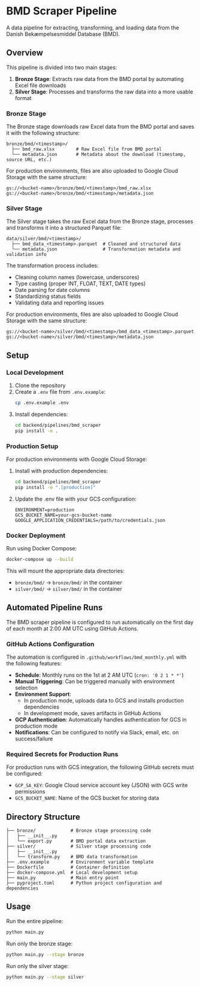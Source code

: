 # BMD Scraper Pipeline

A data pipeline for extracting, transforming, and loading data from the Danish Bekæmpelsesmiddel Database (BMD).

## Overview

This pipeline is divided into two main stages:

1. **Bronze Stage**: Extracts raw data from the BMD portal by automating Excel file downloads
2. **Silver Stage**: Processes and transforms the raw data into a more usable format

### Bronze Stage
The Bronze stage downloads raw Excel data from the BMD portal and saves it with the following structure:
```
bronze/bmd/<timestamp>/
  ├── bmd_raw.xlsx        # Raw Excel file from BMD portal
  └── metadata.json       # Metadata about the download (timestamp, source URL, etc.)
```

For production environments, files are also uploaded to Google Cloud Storage with the same structure:
```
gs://<bucket-name>/bronze/bmd/<timestamp>/bmd_raw.xlsx
gs://<bucket-name>/bronze/bmd/<timestamp>/metadata.json
```

### Silver Stage
The Silver stage takes the raw Excel data from the Bronze stage, processes and transforms it into a structured Parquet file:
```
data/silver/bmd/<timestamp>/
  ├── bmd_data_<timestamp>.parquet  # Cleaned and structured data
  └── metadata.json                 # Transformation metadata and validation info
```

The transformation process includes:
- Cleaning column names (lowercase, underscores)
- Type casting (proper INT, FLOAT, TEXT, DATE types)
- Date parsing for date columns
- Standardizing status fields
- Validating data and reporting issues

For production environments, files are also uploaded to Google Cloud Storage with the same structure:
```
gs://<bucket-name>/silver/bmd/<timestamp>/bmd_data_<timestamp>.parquet
gs://<bucket-name>/silver/bmd/<timestamp>/metadata.json
```

## Setup

### Local Development

1. Clone the repository
2. Create a `.env` file from `.env.example`:
   ```bash
   cp .env.example .env
   ```
3. Install dependencies:
   ```bash
   cd backend/pipelines/bmd_scraper
   pip install -e .
   ```

### Production Setup

For production environments with Google Cloud Storage:

1. Install with production dependencies:
   ```bash
   cd backend/pipelines/bmd_scraper
   pip install -e ".[production]"
   ```

2. Update the .env file with your GCS configuration:
   ```
   ENVIRONMENT=production
   GCS_BUCKET_NAME=your-gcs-bucket-name
   GOOGLE_APPLICATION_CREDENTIALS=/path/to/credentials.json
   ```

### Docker Deployment

Run using Docker Compose:
```bash
docker-compose up --build
```

This will mount the appropriate data directories:
- `bronze/bmd/` -> `bronze/bmd/` in the container
- `silver/bmd/` -> `silver/bmd/` in the container

## Automated Pipeline Runs

The BMD scraper pipeline is configured to run automatically on the first day of each month at 2:00 AM UTC using GitHub Actions.

### GitHub Actions Configuration

The automation is configured in `.github/workflows/bmd_monthly.yml` with the following features:

- **Schedule**: Monthly runs on the 1st at 2 AM UTC (`cron: '0 2 1 * *'`)
- **Manual Triggering**: Can be triggered manually with environment selection
- **Environment Support**: 
  - In production mode, uploads data to GCS and installs production dependencies
  - In development mode, saves artifacts in GitHub Actions
- **GCP Authentication**: Automatically handles authentication for GCS in production mode
- **Notifications**: Can be configured to notify via Slack, email, etc. on success/failure

### Required Secrets for Production Runs

For production runs with GCS integration, the following GitHub secrets must be configured:

- `GCP_SA_KEY`: Google Cloud service account key (JSON) with GCS write permissions
- `GCS_BUCKET_NAME`: Name of the GCS bucket for storing data

## Directory Structure

```
├── bronze/             # Bronze stage processing code
│   ├── __init__.py
│   └── export.py       # BMD portal data extraction
├── silver/             # Silver stage processing code
│   ├── __init__.py
│   └── transform.py    # BMD data transformation
├── .env.example        # Environment variable template
├── Dockerfile          # Container definition
├── docker-compose.yml  # Local development setup
├── main.py             # Main entry point
├── pyproject.toml      # Python project configuration and dependencies
```

## Usage

Run the entire pipeline:
```bash
python main.py
```

Run only the bronze stage:
```bash
python main.py --stage bronze
```

Run only the silver stage:
```bash
python main.py --stage silver
``` 